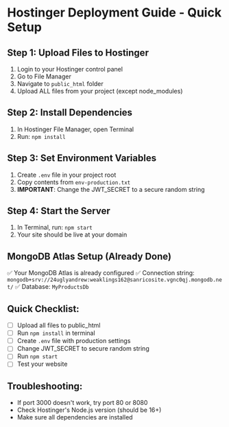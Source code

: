 # Hostinger Deployment Guide - Quick Setup

## Step 1: Upload Files to Hostinger
1. Login to your Hostinger control panel
2. Go to File Manager
3. Navigate to `public_html` folder
4. Upload ALL files from your project (except node_modules)

## Step 2: Install Dependencies
1. In Hostinger File Manager, open Terminal
2. Run: `npm install`

## Step 3: Set Environment Variables
1. Create `.env` file in your project root
2. Copy contents from `env-production.txt`
3. **IMPORTANT**: Change the JWT_SECRET to a secure random string

## Step 4: Start the Server
1. In Terminal, run: `npm start`
2. Your site should be live at your domain

## MongoDB Atlas Setup (Already Done)
✅ Your MongoDB Atlas is already configured
✅ Connection string: `mongodb+srv://24uglyandrew:weaklings162@sanricosite.vgnc0qj.mongodb.net/`
✅ Database: `MyProductsDb`

## Quick Checklist:
- [ ] Upload all files to public_html
- [ ] Run `npm install` in terminal
- [ ] Create `.env` file with production settings
- [ ] Change JWT_SECRET to secure random string
- [ ] Run `npm start`
- [ ] Test your website

## Troubleshooting:
- If port 3000 doesn't work, try port 80 or 8080
- Check Hostinger's Node.js version (should be 16+)
- Make sure all dependencies are installed

